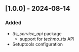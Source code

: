 ## [1.0.0] - 2024-08-14

### Added

- _tts_service_api_ package
  - support for _techmo_tts_ API
- Setuptools configuration
